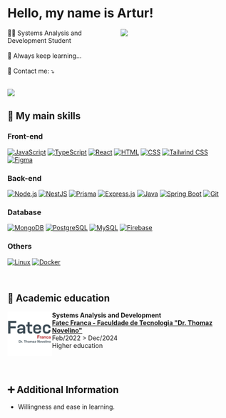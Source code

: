 # Hello, my name is Artur!

<div>
  <img src="https://raw.githubusercontent.com/MicaelliMedeiros/micaellimedeiros/master/image/computer-illustration.png" min-width="250px" max-width="250px" width="250px" align="right">

  <div align="left">
  👨‍🎓 Systems Analysis and Development Student <br /><br />
  💬 Always keep learning... <br /><br />
  💌 Contact me: ⤵️ <br /><br />

  <p>
  <a href="mailto:arturxdking@gmail.com" alt="Gmail">
  <img src="https://img.shields.io/badge/-Gmail-FF0000?style=flat-square&labelColor=FF0000&logo=gmail&logoColor=white&link=mailto:arturxdking@gmail.com" />
  </a>


 
  </p>
  </div>
</div>

## 🚀 My main skills

### Front-end

[![JavaScript](https://skillicons.dev/icons?i=js "JavaScript")](https://skillicons.dev)
[![TypeScript](https://skillicons.dev/icons?i=ts "TypeScript")](https://skillicons.dev)
[![React](https://skillicons.dev/icons?i=react "React")](https://skillicons.dev)
[![HTML](https://skillicons.dev/icons?i=html "HTML")](https://skillicons.dev)
[![CSS](https://skillicons.dev/icons?i=css "CSS")](https://skillicons.dev)
[![Tailwind CSS](https://skillicons.dev/icons?i=tailwind "Tailwind CSS")](https://skillicons.dev)
[![Figma](https://skillicons.dev/icons?i=figma "Figma")](https://skillicons.dev)

### Back-end

[![Node.js](https://skillicons.dev/icons?i=nodejs "Node.js")](https://skillicons.dev)
[![NestJS](https://skillicons.dev/icons?i=nestjs "NestJS")](https://skillicons.dev)
[![Prisma](https://skillicons.dev/icons?i=prisma "Prisma")](https://skillicons.dev)
[![Express.js](https://skillicons.dev/icons?i=express "Express.js")](https://skillicons.dev)
[![Java](https://skillicons.dev/icons?i=java "Java")](https://skillicons.dev)
[![Spring Boot](https://skillicons.dev/icons?i=spring "Spring Boot")](https://skillicons.dev)
[![Git](https://skillicons.dev/icons?i=git "Git")](https://skillicons.dev)

### Database

[![MongoDB](https://skillicons.dev/icons?i=mongo "MongoDB")](https://skillicons.dev)
[![PostgreSQL](https://skillicons.dev/icons?i=postgres "PostgreSQL")](https://skillicons.dev)
[![MySQL](https://skillicons.dev/icons?i=mysql "MySQL")](https://skillicons.dev)
[![Firebase](https://skillicons.dev/icons?i=firebase "Firebase")](https://skillicons.dev)

### Others

[![Linux](https://skillicons.dev/icons?i=linux "Linux")](https://skillicons.dev)
[![Docker](https://skillicons.dev/icons?i=docker "Docker")](https://skillicons.dev)

<br />


## <b>📘 Academic education </b>

<div>

  [<img align="left" width="100px" alt="FATEC" src="./fatec.png"/>](https://site.fatecfranca.edu.br)

  <p align="right">

  **Systems Analysis and Development** <br />
  [**Fatec Franca - Faculdade de Tecnologia "Dr. Thomaz Novelino"​**](https://site.fatecfranca.edu.br) <br />
  Feb/2022 > Dec/2024 <br />
  Higher education
  </p>
</div>

<br/><br />

## ➕ Additional Information

* Willingness and ease in learning.
